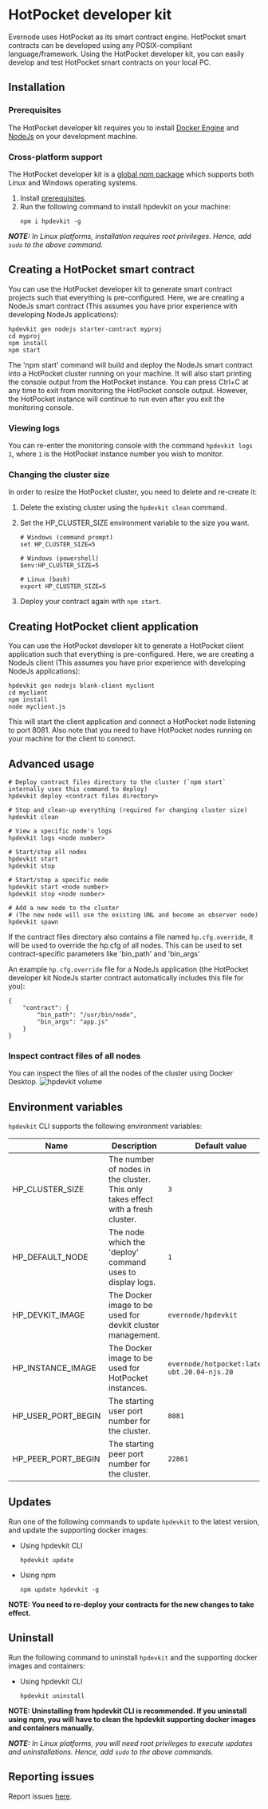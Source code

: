 # HotPocket developer kit

Evernode uses HotPocket as its smart contract engine. HotPocket smart contracts can be developed using any POSIX-compliant language/framework. Using the HotPocket developer kit, you can easily develop and test HotPocket smart contracts on your local PC.

## Installation

### Prerequisites

The HotPocket developer kit requires you to install [Docker Engine](https://docs.docker.com/engine/install/) and [NodeJs](https://nodejs.org/en/) on your development machine.

### Cross-platform support

The HotPocket developer kit is a [global npm package](https://www.npmjs.com/package/hpdevkit) which supports both Linux and Windows operating systems.

1. Install [prerequisites](#prerequisites).
2. Run the following command to install hpdevkit on your machine:
   ```
   npm i hpdevkit -g
   ```

_**NOTE:** In Linux platforms, installation requires root privileges. Hence, add `sudo` to the above command._

## Creating a HotPocket smart contract

You can use the HotPocket developer kit to generate smart contract projects such that everything is pre-configured. Here, we are creating a NodeJs smart contract (This assumes you have prior experience with developing NodeJs applications):

```
hpdevkit gen nodejs starter-contract myproj
cd myproj
npm install
npm start
```

The 'npm start' command will build and deploy the NodeJs smart contract into a HotPocket cluster running on your machine. It will also start printing the console output from the HotPocket instance. You can press Ctrl+C at any time to exit from monitoring the HotPocket console output. However, the HotPocket instance will continue to run even after you exit the monitoring console.

### Viewing logs

You can re-enter the monitoring console with the command `hpdevkit logs 1`, where `1` is the HotPocket instance number you wish to monitor.

### Changing the cluster size

In order to resize the HotPocket cluster, you need to delete and re-create it:

1. Delete the existing cluster using the `hpdevkit clean` command.
2. Set the HP_CLUSTER_SIZE environment variable to the size you want.

   ```
   # Windows (command prompt)
   set HP_CLUSTER_SIZE=5

   # Windows (powershell)
   $env:HP_CLUSTER_SIZE=5

   # Linux (bash)
   export HP_CLUSTER_SIZE=5
   ```

3. Deploy your contract again with `npm start`.

## Creating HotPocket client application

You can use the HotPocket developer kit to generate a HotPocket client application such that everything is pre-configured. Here, we are creating a NodeJs client (This assumes you have prior experience with developing NodeJs applications):

```
hpdevkit gen nodejs blank-client myclient
cd myclient
npm install
node myclient.js
```

This will start the client application and connect a HotPocket node listening to port 8081. Also note that you need to have HotPocket nodes running on your machine for the client to connect.

## Advanced usage

```
# Deploy contract files directory to the cluster (`npm start` internally uses this command to deploy)
hpdevkit deploy <contract files directory>

# Stop and clean-up everything (required for changing cluster size)
hpdevkit clean

# View a specific node's logs
hpdevkit logs <node number>

# Start/stop all nodes
hpdevkit start
hpdevkit stop

# Start/stop a specific node
hpdevkit start <node number>
hpdevkit stop <node number>

# Add a new node to the cluster
# (The new node will use the existing UNL and become an observer node)
hpdevkit spawn
```

If the contract files directory also contains a file named `hp.cfg.override`, it will be used to override the hp.cfg of all nodes. This can be used to set contract-specific parameters like 'bin_path' and 'bin_args'

An example `hp.cfg.override` file for a NodeJs application (the HotPocket developer kit NodeJs starter contract automatically includes this file for you):

```
{
    "contract": {
        "bin_path": "/usr/bin/node",
        "bin_args": "app.js"
    }
}
```

### Inspect contract files of all nodes

You can inspect the files of all the nodes of the cluster using Docker Desktop.
![hpdevkit volume](../../../assets/hpdevkit-vol.png)

## Environment variables

`hpdevkit` CLI supports the following environment variables:

| Name               | Description                                                                      | Default value                                |
| ------------------ | -------------------------------------------------------------------------------- | -------------------------------------------- |
| HP_CLUSTER_SIZE    | The number of nodes in the cluster. This only takes effect with a fresh cluster. | `3`                                          |
| HP_DEFAULT_NODE    | The node which the 'deploy' command uses to display logs.                        | `1`                                          |
| HP_DEVKIT_IMAGE    | The Docker image to be used for devkit cluster management.                       | `evernode/hpdevkit`                          |
| HP_INSTANCE_IMAGE  | The Docker image to be used for HotPocket instances.                             | `evernode/hotpocket:latest-ubt.20.04-njs.20` |
| HP_USER_PORT_BEGIN | The starting user port number for the cluster.                                   | `8081`                                       |
| HP_PEER_PORT_BEGIN | The starting peer port number for the cluster.                                   | `22861`                                      |

## Updates

Run one of the following commands to update `hpdevkit` to the latest version, and update the supporting docker images:

- Using hpdevkit CLI

  ```
  hpdevkit update
  ```

- Using npm
  ```
  npm update hpdevkit -g
  ```

**NOTE: You need to re-deploy your contracts for the new changes to take effect.**

## Uninstall

Run the following command to uninstall `hpdevkit` and the supporting docker images and containers:

- Using hpdevkit CLI
  ```
  hpdevkit uninstall
  ```

**NOTE: Uninstalling from hpdevkit CLI is recommended. If you uninstall using npm, you will have to clean the hpdevkit supporting docker images and containers manually.**

_**NOTE:** In Linux platforms, you will need root privileges to execute updates and uninstallations. Hence, add `sudo` to the above commands._

## Reporting issues

Report issues [here](https://github.com/EvernodeXRPL/evernode-sdk/issues).